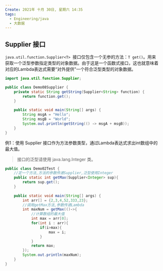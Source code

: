 ```yaml
---
Create: 2021年 十月 30日, 星期六 14:35
tags: 
  - Engineering/java
  - 大数据
---
```

## Supplier 接口

`java.util.function.Supplier<T> `接口仅包含一个无参的方法：` T get() `。用来获取一个泛型参数指定类型的对象数据。由于这是一个函数式接口，这也就意味着对应的Lambda表达式需要“对外提供”一个符合泛型类型的对象数据。

```java
import java.util.function.Supplier;

public class Demo08Supplier {
    private static String getString(Supplier<String> function) { 
        return function.get(); 
    }
    
    public static void main(String[] args) { 
        String msgA = "Hello"; 
        String msgB = "World"; 
        System.out.println(getString(() ‐> msgA + msgB)); 
    }
}
```

例1：使用 Supplier 接口作为方法参数类型，通过Lambda表达式求出int数组中的最大值。

> 接口的泛型请使用 java.lang.Integer 类。

```java
public class Demo02Test {
    //定一个方法,方法的参数传递Supplier,泛型使用Integer 
    public static int getMax(Supplier<Integer> sup){ 
        return sup.get(); 
    }
    
    public static void main(String[] args) { 
        int arr[] = {2,3,4,52,333,23};
        //调用getMax方法,参数传递Lambda 
        int maxNum = getMax(()‐>{ 
            //计算数组的最大值 
            int max = arr[0]; 
            for(int i : arr){ 
                if(i>max){ 
                    max = i; 
                } 
            } 
            return max; 
        }); 
        System.out.println(maxNum);
    }
}
```




